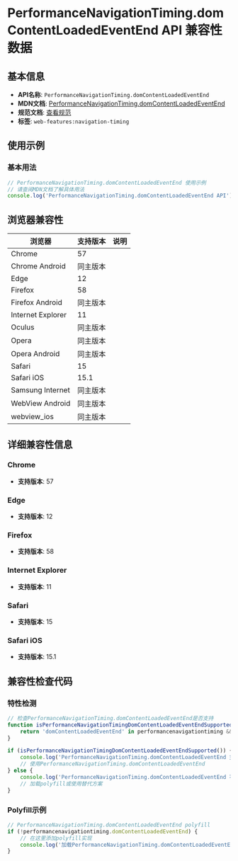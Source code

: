 # PerformanceNavigationTiming.domContentLoadedEventEnd API 兼容性数据

## 基本信息

- **API名称**: `PerformanceNavigationTiming.domContentLoadedEventEnd`
- **MDN文档**: [PerformanceNavigationTiming.domContentLoadedEventEnd](https://developer.mozilla.org/docs/Web/API/PerformanceNavigationTiming/domContentLoadedEventEnd)
- **规范文档**: [查看规范](https://w3c.github.io/navigation-timing/#dom-performancenavigationtiming-domcontentloadedeventend)
- **标签**: `web-features:navigation-timing`

## 使用示例

### 基本用法

```javascript
// PerformanceNavigationTiming.domContentLoadedEventEnd 使用示例
// 请查阅MDN文档了解具体用法
console.log('PerformanceNavigationTiming.domContentLoadedEventEnd API');
```

## 浏览器兼容性

| 浏览器 | 支持版本 | 说明 |
|--------|----------|------|
| Chrome | 57 |  |
| Chrome Android | 同主版本 |  |
| Edge | 12 |  |
| Firefox | 58 |  |
| Firefox Android | 同主版本 |  |
| Internet Explorer | 11 |  |
| Oculus | 同主版本 |  |
| Opera | 同主版本 |  |
| Opera Android | 同主版本 |  |
| Safari | 15 |  |
| Safari iOS | 15.1 |  |
| Samsung Internet | 同主版本 |  |
| WebView Android | 同主版本 |  |
| webview_ios | 同主版本 |  |

## 详细兼容性信息

### Chrome

- **支持版本**: 57

### Edge

- **支持版本**: 12

### Firefox

- **支持版本**: 58

### Internet Explorer

- **支持版本**: 11

### Safari

- **支持版本**: 15

### Safari iOS

- **支持版本**: 15.1

## 兼容性检查代码

### 特性检测

```javascript
// 检查PerformanceNavigationTiming.domContentLoadedEventEnd是否支持
function isPerformanceNavigationTimingDomContentLoadedEventEndSupported() {
    return 'domContentLoadedEventEnd' in performancenavigationtiming && typeof performancenavigationtiming.domContentLoadedEventEnd === 'function';
}

if (isPerformanceNavigationTimingDomContentLoadedEventEndSupported()) {
    console.log('PerformanceNavigationTiming.domContentLoadedEventEnd 支持');
    // 使用PerformanceNavigationTiming.domContentLoadedEventEnd
} else {
    console.log('PerformanceNavigationTiming.domContentLoadedEventEnd 不支持，需要polyfill');
    // 加载polyfill或使用替代方案
}
```

### Polyfill示例

```javascript
// PerformanceNavigationTiming.domContentLoadedEventEnd polyfill
if (!performancenavigationtiming.domContentLoadedEventEnd) {
    // 在这里添加polyfill实现
    console.log('加载PerformanceNavigationTiming.domContentLoadedEventEnd polyfill');
}
```


